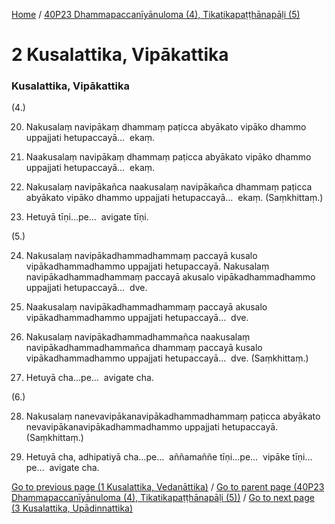 
[Home](/) / [40P23 Dhammapaccanīyānuloma (4), Tikatikapaṭṭhānapāḷi (5)](/tipitaka/40P23.md)

# 2 Kusalattika, Vipākattika

### Kusalattika, Vipākattika

(4.)

20. Nakusalaṃ navipākaṃ dhammaṃ paṭicca abyākato vipāko dhammo uppajjati hetupaccayā…  ekaṃ.

21. Naakusalaṃ navipākaṃ dhammaṃ paṭicca abyākato vipāko dhammo uppajjati hetupaccayā…  ekaṃ.

22. Nakusalaṃ navipākañca naakusalaṃ navipākañca dhammaṃ paṭicca abyākato vipāko dhammo uppajjati hetupaccayā…  ekaṃ. (Saṃkhittaṃ.)

23. Hetuyā tīṇi…pe…  avigate tīṇi.

(5.)

24. Nakusalaṃ navipākadhammadhammaṃ paccayā kusalo vipākadhammadhammo uppajjati hetupaccayā. Nakusalaṃ navipākadhammadhammaṃ paccayā akusalo vipākadhammadhammo uppajjati hetupaccayā…  dve.

25. Naakusalaṃ navipākadhammadhammaṃ paccayā akusalo vipākadhammadhammo uppajjati hetupaccayā…  dve.

26. Nakusalaṃ navipākadhammadhammañca naakusalaṃ navipākadhammadhammañca dhammaṃ paccayā kusalo vipākadhammadhammo uppajjati hetupaccayā…  dve. (Saṃkhittaṃ.)

27. Hetuyā cha…pe…  avigate cha.

(6.)

28. Nakusalaṃ nanevavipākanavipākadhammadhammaṃ paṭicca abyākato nevavipākanavipākadhammadhammo uppajjati hetupaccayā. (Saṃkhittaṃ.)

29. Hetuyā cha, adhipatiyā cha…pe…  aññamaññe tīṇi…pe…  vipāke tīṇi…pe…  avigate cha.

[Go to previous page (1 Kusalattika, Vedanāttika)](/tipitaka/40P23/1.md) / [Go to parent page (40P23 Dhammapaccanīyānuloma (4), Tikatikapaṭṭhānapāḷi (5))](/tipitaka/40P23/0.md) / [Go to next page (3 Kusalattika, Upādinnattika)](/tipitaka/40P23/3.md)



